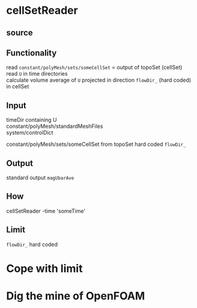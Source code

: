 # cellSetReader

## source

## Functionality
read `constant/polyMesh/sets/someCellSet` = output of topoSet (cellSet)   
read `U` in time directories   
calculate volume average of `U` projected in direction `flowDir_` (hard coded) in cellSet

## Input
timeDir containing U   
constant/polyMesh/standardMeshFiles   
system/controlDict   

constant/polyMesh/sets/someCellSet from topoSet
hard coded `flowDir_`

## Output
standard output `magUbarAve`

## How
cellSetReader -time 'someTime'

## Limit
`flowDir_` hard coded

# Cope with limit

# Dig the mine of OpenFOAM
